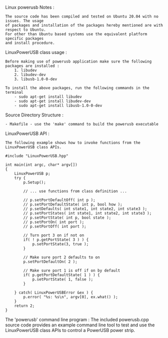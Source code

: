 Linux powerusb Notes :

	The source code has been compiled and tested on Ubuntu 20.04 with no issues. The usage
	of packages and installation of the packages hereby mentioned are with respect to Ubuntu.
	For other than Ubuntu based systems use the equivalent platform specific packages
	and install procedure.

LinuxPowerUSB class usage :
	
	Before making use of powerusb application make sure the following packages are installed :
		1. libudev
		2. libudev-dev
		3. libusb-1.0-0-dev

	To install the above packages, run the following commands in the terminal
		- sudo apt-get install libudev
		- sudo apt-get install libudev-dev
		- sudo apt-get install libusb-1.0-0-dev

Source Directory Structure :

	- Makefile - use the 'make' command to build the powerusb executable

LinuxPowerUSB API :

	The following example shows how to invoke functions from the LinuxPowerUSB class APIs.

	#include "LinuxPowerUSB.hpp"

	int main(int argc, char* argv[])
	{
		LinuxPowerUSB p;
		try {
			p.Setup();

			// ... use functions from class definition ...

			// p.setPortDefaultOff( int p );
			// p.setPortDefaultState( int p, bool how );
			// p.setDefaults( int state1, int state2, int state3 );
			// p.setPortStates( int state1, int state2, int state3 );
			// p.setPortState( int p, bool state );
			// p.setPortOn( int port );
			// p.setPortOff( int port );

			// Turn port 3 on if not on
			if( ! p.getPortState( 3 ) ) {
				p.setPortState(3, true );
			}

			// Make sure port 2 defaults to on
			p.setPortDefaultOn( 2 );

			// Make sure port 1 is off if on by default
			if( p.getPortDefaultState( 1 ) ) {
				p.setPortState( 1, false );
			}

		} catch( LinuxPowerUSBError &ex ) {
			p.error( "%s: %s\n", argv[0], ex.what() );
		}
		return 2;
	}

The 'powerusb' command line program :
	The included powerusb.cpp source code provides an example command line tool to test and
	use the LinuxPowerUSB class APIs to control a PowerUSB power strip.
